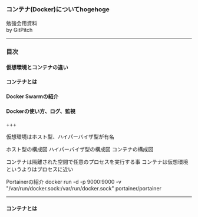 ### コンテナ(Docker)についてhogehoge

勉強会用資料  
by GitPitch

---
### 目次
#### 仮想環境とコンテナの違い
#### コンテナとは
#### Docker Swarmの紹介
#### Dockerの使い方、ログ、監視

+++

仮想環境はホスト型、ハイパーバイザ型が有名

ホスト型の構成図
ハイパーバイザ型の構成図
コンテナの構成図

コンテナは隔離された空間で任意のプロセスを実行する事
コンテナは仮想環境というよりはプロセスに近い

Portainerの紹介
docker run -d -p 9000:9000 -v "/var/run/docker.sock:/var/run/docker.sock" portainer/portainer

---
#### コンテナとは

